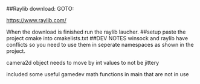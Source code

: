 ##Raylib download: 
GOTO:

https://www.raylib.com/

When the download is finished run the raylib laucher.
##setup
paste the project cmake into cmakelists.txt
##DEV NOTES
winsock and raylib have conflicts so you need to use them in seperate namespaces as shown in the project.

camera2d object needs to move by int values to not be jittery

included some useful gamedev math functions in main that are not in use
